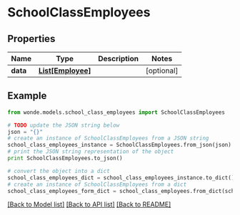 # SchoolClassEmployees


## Properties
Name | Type | Description | Notes
------------ | ------------- | ------------- | -------------
**data** | [**List[Employee]**](Employee.md) |  | [optional] 

## Example

```python
from wonde.models.school_class_employees import SchoolClassEmployees

# TODO update the JSON string below
json = "{}"
# create an instance of SchoolClassEmployees from a JSON string
school_class_employees_instance = SchoolClassEmployees.from_json(json)
# print the JSON string representation of the object
print SchoolClassEmployees.to_json()

# convert the object into a dict
school_class_employees_dict = school_class_employees_instance.to_dict()
# create an instance of SchoolClassEmployees from a dict
school_class_employees_form_dict = school_class_employees.from_dict(school_class_employees_dict)
```
[[Back to Model list]](../README.md#documentation-for-models) [[Back to API list]](../README.md#documentation-for-api-endpoints) [[Back to README]](../README.md)



